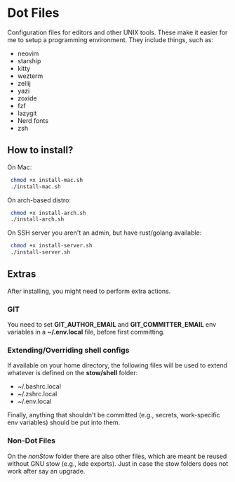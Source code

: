 # Dot Files

Configuration files for editors and other UNIX tools.
These make it easier for me to setup a programming environment.
They include things, such as:

- neovim
- starship
- kitty
- wezterm
- zellij
- yazi
- zoxide
- fzf
- lazygit
- Nerd fonts
- zsh

## How to install?

On Mac:

```bash
 chmod +x install-mac.sh
 ./install-mac.sh
 ```

On arch-based distro:

```bash
 chmod +x install-arch.sh
 ./install-arch.sh
 ```

On SSH server you aren't an admin, but have rust/golang available:

```bash
 chmod +x install-server.sh
 ./install-server.sh
 ```

## Extras

After installing, you might need to perform extra actions.

### GIT

You need to set **GIT_AUTHOR_EMAIL** and **GIT_COMMITTER_EMAIL** env variables in
a **~/.env.local** file, before first committing.

### Extending/Overriding shell configs

If available on your home directory, the following files will be used to
extend whatever is defined on the **stow/shell** folder:

- ~/.bashrc.local
- ~/.zshrc.local
- ~/.env.local

Finally, anything that shouldn't be committed (e.g., secrets, work-specific env variables)
should be put into them.

### Non-Dot Files

On the *nonStow* folder there are also other files, which are meant
be reused without GNU stow (e.g., kde exports). Just in case the
stow folders does not work after say an upgrade.
